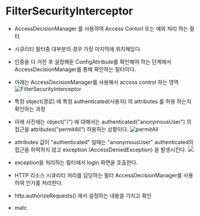 # **FilterSecurityInterceptor**

-   AccessDecisionManager 를 사용하여 Access Contorl 또는 예외 처리 하는 필터
-   시큐리티 필터중 대부분의 경우 가장 마지막에 위치해있다.
-   인증을 다 거친 후 설정해둔 ConfigAttribute를 확인해야 하는 단계에서 AccessDecisionManager를 통해 확인하는 필터이다.
-   아래는 AccessDecisionManager를 사용해서 access control 하는 영역
    ![FilterSecurityInterceptor](https://lh3.googleusercontent.com/pw/ACtC-3dCup0aYKyat3s4y94-4ejZOQc8yc2dW-GDGu8e9wu4bHGNhsteUaynASRjJWE7sge7Ju4_Gx-1Qt0AQk5wsyK8GwjcNqq0zKNhf5slWjGtJJ2Xk3RKTtJUMj78CZAWWVOLJ79AGDuxm_0j7e5BHaUjRQ=w890-h122-no?authuser=0)

-   특정 object(경로) 에 특정 authenticated(사용자) 의 attributes 를 허용 하는지 확인하는 과정
-   아래 사진에는 object("/") 에 대해서는 authenticated("anonymousUser") 의 접근을 attributes("permitAll") 허용하는 상황이다.
    ![permitAll](https://lh3.googleusercontent.com/pw/ACtC-3dTHofgcskSiDQmKD0Z7OcwEPWcgCLLOHPm0sXVm08LcaEbcuV_kWXYlYWgZxN-lpXbYboBtL_VofA0g_kEKvHv_wGEgjs0MsbdWdWQ-P7vGz5rT1XM9rT7WxY0ejdfW1XSQeyPyTf6n1kMMKf9t1SHhw=w945-h613-no?authuser=0)

-   attributes 값이 "authenticated" 일때는 "anonymousUser" authenticated의 접근을 허락하지 않고 exception (AccessDeniedException) 을 발생시킨다.
    ![](https://lh3.googleusercontent.com/pw/ACtC-3fDo9khgVXb0VVxx0MS-vSIQt2K8GDuto9JB3jasSN5L0hkWr_BA_cTy1iaQ2kOSztQ8Ziv4mfZIWHIlQ9bDYllc-yVbXXriTUNWTDR7WfUwq3PD2hn2SMm6Hc5G9IR7ZjGyidykaFaj1BrdGS7npOPzg=w931-h877-no?authuser=0)

-   exception을 처리하는 필터에서 login 화면을 호출한다.


- HTTP 리소스 시큐리티 처리를 담당하는 필터 AccessDecisionManager를 사용하여 인가를 처리한다.
- http.authorizeRequests() 에서 설정하는 내용을 가지고 확인
- matc
  ```java
  ```